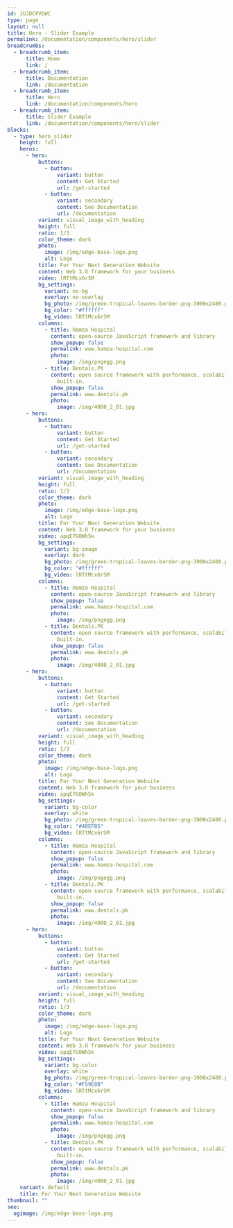 ```yaml
---
id: JUJDCFVbWC
type: page
layout: null
title: Hero - Slider Example
permalink: /documentation/components/hero/slider
breadcrumbs:
  - breadcrumb_item:
      title: Home
      link: /
  - breadcrumb_item:
      title: Documentation
      link: /documentation
  - breadcrumb_item:
      title: Hero
      link: /documentation/components/hero
  - breadcrumb_item:
      title: Slider Example
      link: /documentation/components/hero/slider
blocks:
  - type: hero_slider
    height: full
    heros:
      - hero:
          buttons:
            - button:
                variant: button
                content: Get Started
                url: /get-started
            - button:
                variant: secondary
                content: See Documentation
                url: /documentation
          variant: visual_image_with_heading
          height: full
          ratio: 1/3
          color_theme: dark
          photo:
            image: /img/edge-base-logo.png
            alt: Logo
          title: For Your Next Generation Website
          content: Web 3.O framework for your business
          video: lRTtMcx6rSM
          bg_settings:
            variant: no-bg
            overlay: no-overlay
            bg_photo: /img/green-tropical-leaves-border-png-3000x2400.png
            bg_color: "#ffffff"
            bg_video: lRTtMcx6rSM
          columns:
            - title: Hamza Hospital
              content: open-source JavaScript framework and library
              show_popup: false
              permalink: www.hamza-hospital.com
              photo:
                image: /img/pngegg.png
            - title: Dentals.PK
              content: open source framework with performance, scalability and security
                built-in.
              show_popup: false
              permalink: www.dentals.pk
              photo:
                image: /img/4000_2_01.jpg
      - hero:
          buttons:
            - button:
                variant: button
                content: Get Started
                url: /get-started
            - button:
                variant: secondary
                content: See Documentation
                url: /documentation
          variant: visual_image_with_heading
          height: full
          ratio: 1/3
          color_theme: dark
          photo:
            image: /img/edge-base-logo.png
            alt: Logo
          title: For Your Next Generation Website
          content: Web 3.O framework for your business
          video: apqE7GOWh5k
          bg_settings:
            variant: bg-image
            overlay: dark
            bg_photo: /img/green-tropical-leaves-border-png-3000x2400.png
            bg_color: "#ffffff"
            bg_video: lRTtMcx6rSM
          columns:
            - title: Hamza Hospital
              content: open-source JavaScript framework and library
              show_popup: false
              permalink: www.hamza-hospital.com
              photo:
                image: /img/pngegg.png
            - title: Dentals.PK
              content: open source framework with performance, scalability and security
                built-in.
              show_popup: false
              permalink: www.dentals.pk
              photo:
                image: /img/4000_2_01.jpg
      - hero:
          buttons:
            - button:
                variant: button
                content: Get Started
                url: /get-started
            - button:
                variant: secondary
                content: See Documentation
                url: /documentation
          variant: visual_image_with_heading
          height: full
          ratio: 1/3
          color_theme: dark
          photo:
            image: /img/edge-base-logo.png
            alt: Logo
          title: For Your Next Generation Website
          content: Web 3.O framework for your business
          video: apqE7GOWh5k
          bg_settings:
            variant: bg-color
            overlay: white
            bg_photo: /img/green-tropical-leaves-border-png-3000x2400.png
            bg_color: "#40EFB5"
            bg_video: lRTtMcx6rSM
          columns:
            - title: Hamza Hospital
              content: open-source JavaScript framework and library
              show_popup: false
              permalink: www.hamza-hospital.com
              photo:
                image: /img/pngegg.png
            - title: Dentals.PK
              content: open source framework with performance, scalability and security
                built-in.
              show_popup: false
              permalink: www.dentals.pk
              photo:
                image: /img/4000_2_01.jpg
      - hero:
          buttons:
            - button:
                variant: button
                content: Get Started
                url: /get-started
            - button:
                variant: secondary
                content: See Documentation
                url: /documentation
          variant: visual_image_with_heading
          height: full
          ratio: 1/3
          color_theme: dark
          photo:
            image: /img/edge-base-logo.png
            alt: Logo
          title: For Your Next Generation Website
          content: Web 3.O framework for your business
          video: apqE7GOWh5k
          bg_settings:
            variant: bg-color
            overlay: white
            bg_photo: /img/green-tropical-leaves-border-png-3000x2400.png
            bg_color: "#F59E0B"
            bg_video: lRTtMcx6rSM
          columns:
            - title: Hamza Hospital
              content: open-source JavaScript framework and library
              show_popup: false
              permalink: www.hamza-hospital.com
              photo:
                image: /img/pngegg.png
            - title: Dentals.PK
              content: open source framework with performance, scalability and security
                built-in.
              show_popup: false
              permalink: www.dentals.pk
              photo:
                image: /img/4000_2_01.jpg
    variant: default
    title: For Your Next Generation Website
thumbnail: ""
seo:
  ogimage: /img/edge-base-logo.png
---
```

